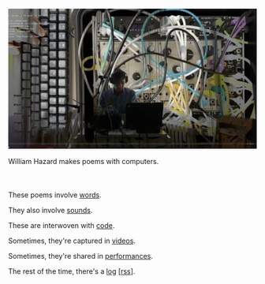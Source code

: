 [![](header.jpeg)](index.html)

William Hazard makes poems with computers.
<br><br><br><br>
These poems involve [words](words/index.html).

They also involve [sounds](sounds/index.html).

These are interwoven with [code](code/index.html).

Sometimes, they're captured in [videos](videos/index.html).

Sometimes, they're shared in [performances](performances/index.html).

The rest of the time, there's a [log](log/index.html) [[rss](log/rss.xml)].